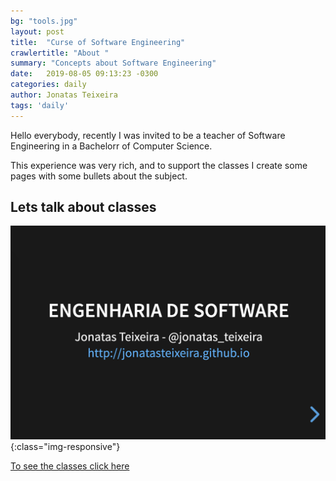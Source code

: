 ```yaml
---
bg: "tools.jpg"
layout: post
title:  "Curse of Software Engineering"
crawlertitle: "About "
summary: "Concepts about Software Engineering"
date:   2019-08-05 09:13:23 -0300
categories: daily
author: Jonatas Teixeira
tags: 'daily'
---
```


Hello everybody, recently I was invited to be a teacher of Software Engineering in a Bachelorr of Computer Science. 

This experience was very rich, and to support the classes I create some pages with some bullets about the subject. 

## Lets talk about classes

![EngSoft](/assets/images/engsoft.png){:class="img-responsive"}

[To see the classes click here](http://www.jonatasteixeira.com.br/engsoft/ "Jonatas Teixeira EngSoft")

